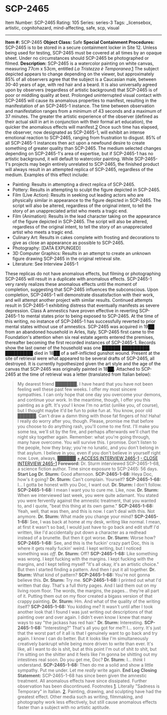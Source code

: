# SCP-2465
Item Number: SCP-2465
Rating: 105
Series: series-3
Tags: _licensebox, artistic, cognitohazard, mind-affecting, safe, scp, visual

---

**Item #:** SCP-2465
**Object Class:** Safe
**Special Containment Procedures:** SCP-2465 is to be stored in a secure containment locker in Site 12. Unless being used for testing, SCP-2465 must be covered at all times by an opaque sheet. Under no circumstances should SCP-2465 be photographed or filmed.
**Description:** SCP-2465 is a watercolor painting on white canvas, measuring 77cm x 53cm, entitled _La Tristezza è Temporanea_.[1](javascript:;) The subject depicted appears to change depending on the viewer, but approximately 85% of all observers agree that the subject is a Caucasian male, between 30-40 years of age, with red hair and a beard. It is also universally agreed upon by observers (regardless of artistic background) that SCP-2465 is of poor or middling quality at best.
Prolonged uninterrupted visual contact with SCP-2465 will cause its anomalous properties to manifest, resulting in the manifestation of an SCP-2465-1 instance. The time between observation and manifestation ranges from a minimum of 43 seconds and a maximum of 37 minutes. The greater the artistic experience of the observer (defined as their actual skill in art in conjunction with their formal art education), the quicker the anomalous effects will manifest.[2](javascript:;)
Once such time has elapsed, the observer, now designated as SCP-2465-1, will exhibit an intense emotional reaction to SCP-2465, ranging from frustration to disgust. 85% of all SCP-2465-1 instances then act upon a newfound desire to create something of greater quality than SCP-2465. The medium selected changes depending on SCP-2465-1's area of expertise, but if SCP-2465-1 has no artistic background, it will default to watercolor painting.
While SCP-2465-1's projects may begin entirely unrelated to SCP-2465, the finished product will always result in an attempted replica of SCP-2465, regardless of the medium. Examples of this effect include:
  * Painting: Results in attempting a direct replica of SCP-2465.
  * Pottery: Results in attempting to sculpt the figure depicted in SCP-2465.
  * Film (Live Action): Results in seeking out leading actors who are physically similar in appearance to the figure depicted in SCP-2465. The script will also be altered, regardless of the original intent, to tell the story of an unappreciated artist who meets a tragic end.
  * Film (Animation): Results in the lead character taking on the appearance of the figure depicted in SCP-2465. The script will also be altered, regardless of the original intent, to tell the story of an unappreciated artist who meets a tragic end.
  * Culinary Art: Results in cakes complete with frosting and decorations to give as close an appearance as possible to SCP-2465.
  * Photography: [DATA EXPUNGED]
  * 3D Computer Graphics: Results in an attempt to create an unknown figure drawing SCP-2465 in the original retrieval site.
  * Literature: See Interview 2465-1

These replicas do not have anomalous effects, but filming or photographing SCP-2465 will result in a duplicate with anomalous effects. SCP-2465-1 very rarely realizes these anomalous effects until the moment of completion, suggesting that SCP-2465 influences the subconscious. Upon completion, SCP-2465-1 will demonstrate dissatisfaction with their work, and will attempt another project with similar results. Continued attempts result in SCP-2465-1 exhibiting distress that eventually manifests as severe depression. Class A amnestics have proven effective in reverting SCP-2465-1 to mental states prior to being exposed to SCP-2465. At the time of this writing, no instance of SCP-2465-1 has successfully reverted to prior mental states without use of amnestics.
SCP-2465 was acquired in 19██ from an abandoned household in Arles, Italy. SCP-2465 first came to the Foundation's attention when six real estate agents entered the premises, thereafter becoming the first recorded instances of SCP-2465-1.
Records show the last owner of the household was one ██████ █████████. █████████ died in 18██ of a self-inflicted gunshot wound. Present at the site of retrieval were what appeared to be several drafts of SCP-2465, all destroyed. It is currently hypothesized given the art style and the age of the canvas that SCP-2465 was originally painted in 18██.
Attached to SCP-2465 at the time of retrieval was a letter (translated from Italian below):
> My dearest friend ███████,
> I have heard that you have not been feeling well these past few weeks. I offer my most sincere sympathies. I can only hope that one day you overcome your demons, and continue your work. In the meantime, though, I offer you this painting as a gift. It's you! I know I'm no artist (unlike you, of course), but I thought maybe it'd be fun to poke fun at. You know, poor old ██████. Can't draw a damn thing with those fat fingers of his! Haha!
> I really do worry after you, though. Please, promise me that before you choose to do anything rash, you'll come to me first. I'll make you some tea, we'll sit by the fire, and perhaps afterwards we'll chart the night sky together again. Remember: what you're going through, many have overcome. You will survive this. I promise. Don't listen to the people, how they bray; you're no lunatic, and you don't belong in that asylum. I believe in you, even if you don't believe in yourself right now.
> Love, always,
> ██████
[\+ ACCESS INTERVIEW 2465-1](javascript:;)
[\- CLOSE INTERVIEW 2465-1](javascript:;)
**Foreword:** Dr. Sturm interviewed SCP-2465-1-68, a science fiction author. Time since exposure to SCP-2465: 56 days.
> **Start Log**
> **Dr. Sturm:** Good afternoon.
> **SCP-2465-1-68:** Heya Doc, how's it going?
> **Dr. Sturm:** Can't complain. Yourself?
> **SCP-2465-1-68:** I… I gotta be honest with you Doc, I want out.
> **Dr. Sturm:** I don't follow.
> **SCP-2465-1-68:** I mean I want you to cure me. Like, now.
> **Dr. Sturm:** When we interviewed last week, you were quite adamant. You stated you were fervently against the amnestic treatment, that you wanted to, and I quote, "beat this thing at its own game."
> **SCP-2465-1-68:** Yeah, well, that was then, and this is now. I can't deal with this. Not anymore.
> **Dr. Sturm:** What made you change your mind?
> **SCP-2465-1-68:** See, I was back at home at my desk, writing like normal. I mean, at first it wasn't so bad, I would just have to go back and edit stuff I'd written, like I'd accidentally put down a character as a redhead instead of a brunette. But then it got worse.
> **Dr. Sturm:** Worse how?
> **SCP-2465-1-68:** See, and this is the fuckin' crazy part Doc, this is where it gets really fuckin' weird. I kept writing, but I noticed something was _off_.
> **Dr. Sturm:** Off?
> **SCP-2465-1-68:** Like something was wrong. I kept fucking with the margins. I kept fucking with the margins, and I kept telling myself "it's all okay, it's an artistic choice." But then I started finding a pattern. And then I put it all together.
> **Dr. Sturm:** What kind of pattern?
> **SCP-2465-1-68:** You're not gonna believe this.
> **Dr. Sturm:** Try me.
> **SCP-2465-1-68:** I printed out what I'd written that day. That's a full thirty pages. And I laid them out on my living room floor. The words, the margins, the pages… they're all part of it. Putting them out on my floor created a bigass version of that crappy painting.
> **Dr. Sturm:** Hm. And what of the quality of the writing itself?
> **SCP-2465-1-68:** You kidding me? It wasn't until after I took another look that I found I was just writing out descriptions of that painting over and over again. I didn't even know I knew that many ways to say "the jackass has red hair."
> **Dr. Sturm:** Interesting.
> **SCP-2465-1-68:** "Interesting?" That's all you got for me?! I… sorry. It's just that the worst part of it all is that I genuinely want to go back and try again. I know I can do better. But it looks like I'm simultaneously creatively bankrupt while being more driven to write than ever. It's like, all I want to do is shit, but at this point I'm out of shit _to_ shit, but I'm sitting on the shitter and it feels like I'm gonna be shitting out my intestines real soon. Do you get me, Doc?
> **Dr. Sturm:** I… _think_ I understand.
> **SCP-2465-1-68:** Then do me a solid and show a little sympathy. Put me under. Let me _really_ write again.
> **End Log**
**Closing Statement:** SCP-2465-1-68 has since been given the amnestic treatment. All anomalous effects have since dissipated. Further observation has been discontinued.
Footnotes
[1](javascript:;). Literally "Sadness is Temporary" in Italian.
[2](javascript:;). Painting, drawing, and sculpting have had the greatest effect. Other media such as writing, filmmaking, and photography work less effectively, but still cause anomalous effects faster than a subject with no artistic aptitude.